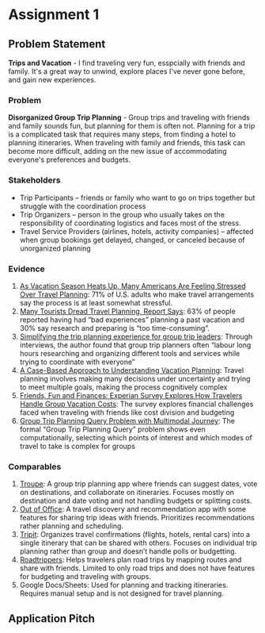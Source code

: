 # Assignment 1

## Problem Statement

**Trips and Vacation** - I find traveling very fun, esspcially with friends and family. It's a great way to unwind, explore places I've never gone before, and gain new experiences.

### Problem

**Disorganized Group Trip Planning** - Group trips and traveling with friends and family sounds fun, but planning for them is often not. Planning for a trip is a complicated task that requires many steps, from finding a hotel to planning itineraries. When traveling with family and friends, this task can become more difficult, adding on the new issue of accommodating everyone's preferences and budgets.

### Stakeholders

-   Trip Participants – friends or family who want to go on trips together but struggle with the coordination process
-   Trip Organizers – person in the group who usually takes on the responsibility of coordinating logistics and faces most of the stress.
-   Travel Service Providers (airlines, hotels, activity companies) – affected when group bookings get delayed, changed, or canceled because of unorganized planning

### Evidence

1. [As Vacation Season Heats Up, Many Americans Are Feeling Stressed Over Travel Planning](https://civicscience.com/as-vacation-season-heats-up-many-americans-are-feeling-stressed-over-travel-planning): 71% of U.S. adults who make travel arrangements say the process is at least somewhat stressful.
2. [Many Tourists Dread Travel Planning, Report Says](https://www.floridatravellife.com/where-to-stay/travel-struggles-study-guidegeek/): 63% of people reported having had “bad experiences” planning a past vacation and 30% say research and preparing is “too time-consuming”.
3. [Simplifying the trip planning experience for group trip leaders](https://medium.com/design-bootcamp/simplifying-the-trip-planning-experience-for-group-trip-leaders-a-product-design-case-study-ffc3e10eb547): Through interviews, the author found that group trip planners often “labour long hours researching and organizing different tools and services while trying to coordinate with everyone”
4. [A Case-Based Approach to Understanding Vacation Planning](https://www.nrs.fs.usda.gov/pubs/jrnl/1999/nc_1999_stewart_001.pdf): Travel planning involves making many decisions under uncertainty and trying to meet multiple goals, making the process cognitively complex
5. [Friends, Fun and Finances: Experian Survey Explores How Travelers Handle Group Vacation Costs](https://www.experian.com/blogs/ask-experian/survey-financial-stress-of-traveling-with-friends/): The survey explores financial challenges faced when traveling with friends like cost division and budgeting
6. [Group Trip Planning Query Problem with Multimodal Journey](https://arxiv.org/pdf/2502.03144): The formal “Group Trip Planning Query” problem shows even computationally, selecting which points of interest and which modes of travel to take is complex for groups

### Comparables

1. [Troupe](https://app.troupe.com/): A group trip planning app where friends can suggest dates, vote on destinations, and collaborate on itineraries. Focuses mostly on destination and date voting and not handling budgets or splitting costs.
2. [Out of Office](https://www.instagram.com/): A travel discovery and recommendation app with some features for sharing trip ideas with friends. Prioritizes recommendations rather planning and scheduling.
3. [Tripit](https://www.tripit.com/web): Organizes travel confirmations (flights, hotels, rental cars) into a single itinerary that can be shared with others. Focuses on individual trip planning rather than group and doesn’t handle polls or budgetting.
4. [Roadtrippers](https://roadtrippers.com/): Helps travelers plan road trips by mapping routes and share with friends. Limited to only road trips and does not have features for budgeting and traveling with groups.
5. Google Docs/Sheets: Used for planning and tracking itineraries. Requires manual setup and is not designed for travel planning.

## Application Pitch
